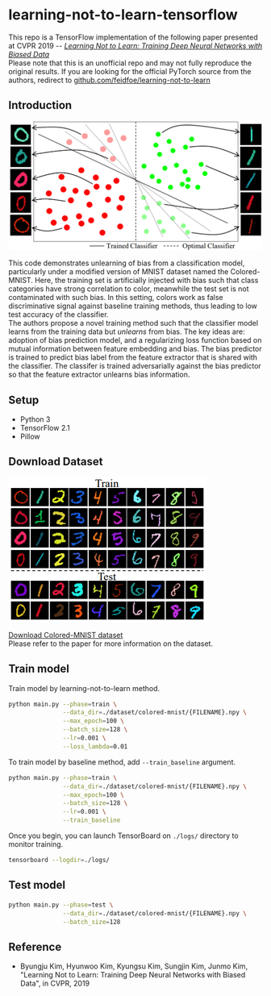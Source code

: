 # learning-not-to-learn-tensorflow

This repo is a TensorFlow implementation of the following paper presented at CVPR 2019 -- [*Learning Not to Learn: Training Deep Neural Networks with Biased Data*](https://arxiv.org/abs/1812.10352)  
Please note that this is an unofficial repo and may not fully reproduce the original results. If you are looking for the official PyTorch source from the authors, redirect to [github.com/feidfoe/learning-not-to-learn](https://github.com/feidfoe/learning-not-to-learn)

## Introduction

![learning-not-to-learn-figure](./figure1.png)

This code demonstrates unlearning of bias from a classification model, particularly under a modified version of MNIST dataset named the Colored-MNIST. Here, the training set is artificially injected with bias such that class categories have strong correlation to color, meanwhile the test set is not contaminated with such bias. In this setting, colors work as false discriminative signal against baseline training methods, thus leading to low test accuracy of the classifier.  
The authors propose a novel training method such that the classifier model learns from the training data but *unlearns* from bias. The key ideas are: adoption of bias prediction model, and a regularizing loss function based on mutual information between feature embedding and bias. The bias predictor is trained to predict bias label from the feature extractor that is shared with the classifier. The classifer is trained adversarially against the bias predictor so that the feature extractor unlearns bias information.

## Setup

- Python 3
- TensorFlow 2.1
- Pillow

## Download Dataset

![Colored-MNIST](./colored-mnist-example.png)

[Download Colored-MNIST dataset](https://drive.google.com/file/d/1NSv4RCSHjcHois3dXjYw_PaLIoVlLgXu/view?usp=sharing)  
Please refer to the paper for more information on the dataset.  

## Train model

Train model by learning-not-to-learn method.

``` bash
python main.py --phase=train \
               --data_dir=./dataset/colored-mnist/{FILENAME}.npy \
               --max_epoch=100 \
               --batch_size=128 \
               --lr=0.001 \
               --loss_lambda=0.01
```

To train model by baseline method, add `--train_baseline` argument.  

``` bash
python main.py --phase=train \
               --data_dir=./dataset/colored-mnist/{FILENAME}.npy \
               --max_epoch=100 \
               --batch_size=128 \
               --lr=0.001 \
               --train_baseline
```

Once you begin, you can launch TensorBoard on `./logs/` directory to monitor training.

``` bash
tensorboard --logdir=./logs/
```

## Test model

``` bash
python main.py --phase=test \
               --data_dir=./dataset/colored-mnist/{FILENAME}.npy \
               --batch_size=128
```

## Reference

- Byungju Kim, Hyunwoo Kim, Kyungsu Kim, Sungjin Kim, Junmo Kim, "Learning Not to Learn: Training Deep Neural Networks with Biased Data", in CVPR, 2019
